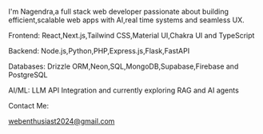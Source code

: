 I'm Nagendra,a full stack web developer passionate about building efficient,scalable web apps with AI,real time systems and seamless UX.

Frontend: React,Next.js,Tailwind CSS,Material UI,Chakra UI and TypeScript

Backend: Node.js,Python,PHP,Express.js,Flask,FastAPI

Databases: Drizzle ORM,Neon,SQL,MongoDB,Supabase,Firebase and PostgreSQL

AI/ML: LLM API Integration and currently exploring  RAG and AI agents

Contact Me: 

webenthusiast2024@gmail.com
